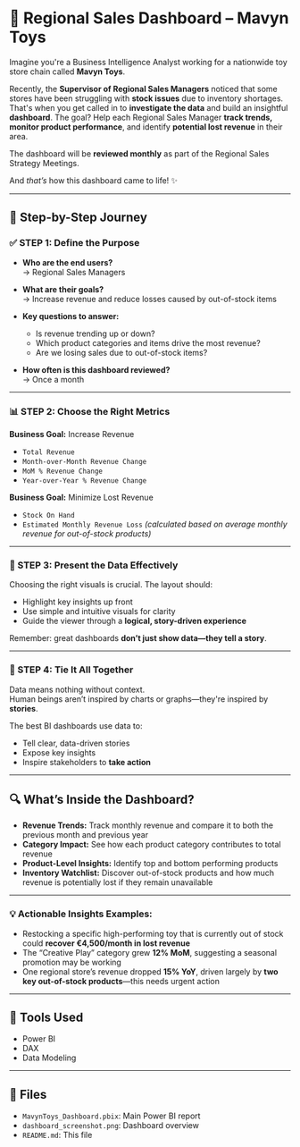 # 🎯 Regional Sales Dashboard – Mavyn Toys

Imagine you're a Business Intelligence Analyst working for a nationwide toy store chain called **Mavyn Toys**.  

Recently, the **Supervisor of Regional Sales Managers** noticed that some stores have been struggling with **stock issues** due to inventory shortages. That's when you get called in to **investigate the data** and build an insightful **dashboard**. The goal? Help each Regional Sales Manager **track trends, monitor product performance**, and identify **potential lost revenue** in their area.  

The dashboard will be **reviewed monthly** as part of the Regional Sales Strategy Meetings.  

And *that’s* how this dashboard came to life! ✨

---

## 🧭 Step-by-Step Journey

### ✅ STEP 1: Define the Purpose

- **Who are the end users?**  
  → Regional Sales Managers  

- **What are their goals?**  
  → Increase revenue and reduce losses caused by out-of-stock items  

- **Key questions to answer:**  
  - Is revenue trending up or down?  
  - Which product categories and items drive the most revenue?  
  - Are we losing sales due to out-of-stock items?  

- **How often is this dashboard reviewed?**  
  → Once a month  

---

### 📊 STEP 2: Choose the Right Metrics

**Business Goal:** Increase Revenue  
- `Total Revenue`  
- `Month-over-Month Revenue Change`  
- `MoM % Revenue Change`  
- `Year-over-Year % Revenue Change`  

**Business Goal:** Minimize Lost Revenue  
- `Stock On Hand`  
- `Estimated Monthly Revenue Loss` *(calculated based on average monthly revenue for out-of-stock products)*  

---

### 🎨 STEP 3: Present the Data Effectively

Choosing the right visuals is crucial. The layout should:
- Highlight key insights up front  
- Use simple and intuitive visuals for clarity  
- Guide the viewer through a **logical, story-driven experience**  

Remember: great dashboards **don’t just show data—they tell a story**.

---

### 🧠 STEP 4: Tie It All Together

Data means nothing without context.  
Human beings aren’t inspired by charts or graphs—they're inspired by **stories**.  

The best BI dashboards use data to:
- Tell clear, data-driven stories  
- Expose key insights  
- Inspire stakeholders to **take action**

---

## 🔍 What’s Inside the Dashboard?

- **Revenue Trends:** Track monthly revenue and compare it to both the previous month and previous year  
- **Category Impact:** See how each product category contributes to total revenue  
- **Product-Level Insights:** Identify top and bottom performing products  
- **Inventory Watchlist:** Discover out-of-stock products and how much revenue is potentially lost if they remain unavailable  

---

### 💡 Actionable Insights Examples:
- Restocking a specific high-performing toy that is currently out of stock could **recover €4,500/month in lost revenue**  
- The “Creative Play” category grew **12% MoM**, suggesting a seasonal promotion may be working  
- One regional store’s revenue dropped **15% YoY**, driven largely by **two key out-of-stock products**—this needs urgent action  

---

## 🧰 Tools Used
- Power BI  
- DAX  
- Data Modeling  

---

## 📁 Files
- `MavynToys_Dashboard.pbix`: Main Power BI report  
- `dashboard_screenshot.png`: Dashboard overview  
- `README.md`: This file  

